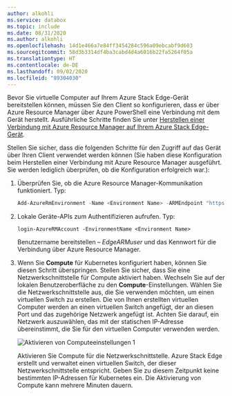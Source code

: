 ```yaml
---
author: alkohli
ms.service: databox
ms.topic: include
ms.date: 08/31/2020
ms.author: alkohli
ms.openlocfilehash: 14d1e466a7e84ff3454284c596a09ebcabf9d603
ms.sourcegitcommit: 58d3b3314df4ba3cabd4d4a6016b22fa5264f05a
ms.translationtype: HT
ms.contentlocale: de-DE
ms.lasthandoff: 09/02/2020
ms.locfileid: "89304030"
---
```

Bevor Sie virtuelle Computer auf Ihrem Azure Stack Edge-Gerät bereitstellen können, müssen Sie den Client so konfigurieren, dass er über Azure Resource Manager über Azure PowerShell eine Verbindung mit dem Gerät herstellt. Ausführliche Schritte finden Sie unter [Herstellen einer Verbindung mit Azure Resource Manager auf Ihrem Azure Stack Edge-Gerät](../articles/databox-online/azure-stack-edge-j-series-connect-resource-manager.md).


Stellen Sie sicher, dass die folgenden Schritte für den Zugriff auf das Gerät über Ihren Client verwendet werden können (Sie haben diese Konfiguration beim Herstellen einer Verbindung mit Azure Resource Manager ausgeführt. Sie werden lediglich überprüfen, ob die Konfiguration erfolgreich war.): 

1. Überprüfen Sie, ob die Azure Resource Manager-Kommunikation funktioniert. Typ:     

    ```powershell
    Add-AzureRmEnvironment -Name <Environment Name> -ARMEndpoint "https://management.<appliance name>.<DNSDomain>"
    ```

1. Lokale Geräte-APIs zum Authentifizieren aufrufen. Typ: 

    `login-AzureRMAccount -EnvironmentName <Environment Name>`

    Benutzername bereitstellen – *EdgeARMuser* und das Kennwort für die Verbindung über Azure Resource Manager.

1. Wenn Sie **Compute** für Kubernetes konfiguriert haben, können Sie diesen Schritt überspringen. Stellen Sie sicher, dass Sie eine Netzwerkschnittstelle für Compute aktiviert haben. Wechseln Sie auf der lokalen Benutzeroberfläche zu den **Compute**-Einstellungen. Wählen Sie die Netzwerkschnittstelle aus, die Sie verwenden möchten, um einen virtuellen Switch zu erstellen. Die von Ihnen erstellten virtuellen Computer werden an einen virtuellen Switch angefügt, der an diesen Port und das zugehörige Netzwerk angefügt ist. Achten Sie darauf, ein Netzwerk auszuwählen, das mit der statischen IP-Adresse übereinstimmt, die Sie für den virtuellen Computer verwenden werden.  

    ![Aktivieren von Computeeinstellungen 1](../articles/databox-online/media/azure-stack-edge-gpu-deploy-virtual-machine-templates/enable-compute-setting.png)

    Aktivieren Sie Compute für die Netzwerkschnittstelle. Azure Stack Edge erstellt und verwaltet einen virtuellen Switch, der dieser Netzwerkschnittstelle entspricht. Geben Sie zu diesem Zeitpunkt keine bestimmten IP-Adressen für Kubernetes ein. Die Aktivierung von Compute kann mehrere Minuten dauern.

    <!--If you decide to use another network interface for compute, make sure that you:
    
    - Delete all the VMs that you have deployed using Azure Resource Manager.
    
    - Delete all virtual network interfaces and the virtual network associated with this network interface. 
    
    - You can now enable another network interface for compute.-->

<!--1. You may also need to configure TLS 1.2 on your client machine if running older versions of AzCopy.--> 

